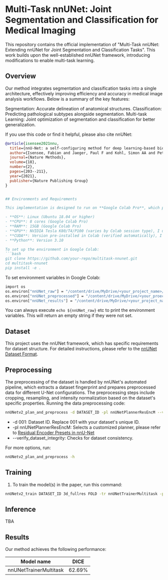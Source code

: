 # Multi-Task nnUNet: Joint Segmentation and Classification for Medical Imaging
This repository contains the official implementation of "Multi-Task nnUNet: Extending nnUNet for Joint Segmentation and Classification Tasks". This work builds upon the well-established nnUNet framework, introducing modifications to enable multi-task learning.

## Overview

Our method integrates segmentation and classification tasks into a single architecture, effectively improving efficiency and accuracy in medical image analysis workflows. Below is a summary of the key features:

Segmentation: Accurate delineation of anatomical structures.
Classification: Predicting pathological subtypes alongside segmentation.
Multi-task Learning: Joint optimization of segmentation and classification for better generalization.

If you use this code or find it helpful, please also cite nnUNet:
```bibtex
@article{isensee2021nnu,
  title={nnU-Net: a self-configuring method for deep learning-based biomedical image segmentation},
  author={Isensee, Fabian and Jaeger, Paul F and Kohl, Simon AA and Petersen, Jens and Maier-Hein, Klaus H},
  journal={Nature Methods},
  volume={18},
  number={2},
  pages={203--211},
  year={2021},
  publisher={Nature Publishing Group}
}


## Environments and Requirements

This implementation is designed to run on **Google Colab Pro**, which provides a pre-configured environment with the following specifications:

- **OS**: Linux (Ubuntu 18.04 or higher)
- **CPU**: 8 cores (Google Colab Pro)
- **RAM**: 15GB (Google Colab Pro)
- **GPU**: NVIDIA Tesla K80/T4/P100 (varies by Colab session type), I used T4
- **CUDA**: Version pre-installed in Colab (verified automatically), I used 12.1
- **Python**: Version 3.10

To set up the environment in Google Colab:
```bash
git clone https://github.com/your-repo/multitask-nnunet.git
cd multitask-nnunet
pip install -e .
```

To set environment variables in Google Colab:
```bash
import os
os.environ["nnUNet_raw"] = "/content/drive/MyDrive/<your_project_name>/nnUNet_raw"
os.environ["nnUNet_preprocessed"] = "/content/drive/MyDrive/<your_proect_name>/UNet_preprocessed"
os.environ["nnUNet_results"] = "/content/drive/MyDrive/<your_project_name>/nnUNet_rawnnUNet_results"
```

You can always execute `echo ${nnUNet_raw}` etc to print the environment variables. This will return an empty string if they were not set.

## Dataset

This project uses the nnUNet framework, which has specific requirements for dataset structure. For detailed instructions, please refer to the [nnUNet Dataset Format](https://github.com/MIC-DKFZ/nnUNet/blob/master/documentation/dataset_format.md).

## Preprocessing

The preprocessing of the dataset is handled by nnUNet's automated pipeline, which extracts a dataset fingerprint and prepares preprocessed data for different U-Net configurations. The preprocessing steps include cropping, resampling, and intensity normalization based on the dataset's specific properties.
Running the data preprocessing code:
```bash
nnUNetv2_plan_and_preprocess -d DATASET_ID -pl nnUNetPlannerResEncM --verify_dataset_integrity
```
- -d 001: Dataset ID. Replace 001 with your dataset's unique ID.
- -pl nnUNetPlannerResEncM: Selects a customized planner, please refer to [Residual Encoder Presets in nnU-Net](https://github.com/MIC-DKFZ/nnUNet/blob/master/documentation/resenc_presets.md)
- --verify_dataset_integrity: Checks for dataset consistency.

For more options, run:
```bash
nnUNetv2_plan_and_preprocess -h
```

## Training

1. To train the model(s) in the paper, run this command:

```bash
nnUNetv2_train DATASET_ID 3d_fullres FOLD -tr nnUNetTrainerMultitask -p nnUNetResEncUNetMPlans
```


## Inference
TBA


## Results
Our method achieves the following performance:

| Model name             |  DICE  |
| ---------------------- | :----: |
| nnUNetTrainerMultitask | 62.69% |





   
